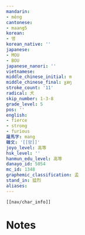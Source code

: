 ```yaml
---
mandarin:
- měng
cantonese:
- maang5
korean:
- 맹
korean_native: ''
japanese:
- MOU
- BOU
japanese_nanori: ''
vietnamese:
middle_chinese_initial: m
middle_chinese_final: ɣæŋ
stroke_count: '11'
radical: 犬
skip_number: 1-3-8
grade_level: 5
pos: ''
english:
- fierce
- strong
- furious
羅馬字: mang
韓文: '[[망]]'
joyo_level: 高等
hsk_level: ''
hanmun_edu_level: 高等
danayo_id: 5054
mc_id: 1348
graphemic_classification: 孟
stand_in: 猛烈
aliases:
---
```

```meta-bind-embed
[[nav/char_info]]
```

# Notes
